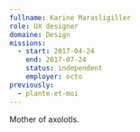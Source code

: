 ```yaml
---
fullname: Karine Marasligiller
role: UX designer
domaine: Design
missions:
  - start: 2017-04-24
    end: 2017-07-24
    status: independent
    employer: octo
previously:
  - plante-et-moi
---
```

Mother of axolotls.